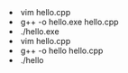 <lo>
 <li>vim hello.cpp</li>
 <li>g++ -o hello.exe hello.cpp</li>
 <li>./hello.exe</li>
 <li>vim hello.cpp</li>
 <li>g++ -o hello hello.cpp</li>
 <li>./hello</li>
</lo>
